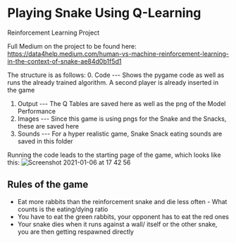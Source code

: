 # Playing Snake Using Q-Learning

Reinforcement Learning Project

Full Medium on the project to be found here: https://data4help.medium.com/human-vs-machine-reinforcement-learning-in-the-context-of-snake-ae84d0b1f5d1

The structure is as follows:
0. Code   --- Shows the pygame code as well as runs the already trained algorithm. A second player is already inserted in the game
1. Output --- The Q Tables are saved here as well as the png of the Model Performance
2. Images --- Since this game is using pngs for the Snake and the Snacks, these are saved here
3. Sounds --- For a hyper realistic game, Snake Snack eating sounds are saved in this folder 

Running the code leads to the starting page of the game, which looks like this:
![Screenshot 2021-01-06 at 17 42 56](https://user-images.githubusercontent.com/52722450/103796409-6f970380-5047-11eb-921e-f2165edd368c.png)

## Rules of the game
- Eat more rabbits than the reinforcement snake and die less often - What counts is the eating/dying ratio
- You have to eat the green rabbits, your opponent has to eat the red ones
- Your snake dies when it runs against a wall/ itself or the other snake, you are then getting respawned directly


